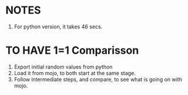 # NOTES
1. For python version, it takes 46 secs.


# TO HAVE 1=1 Comparisson
1. Export initial random values from python
2. Load it from mojo, to both start at the same stage.
3. Follow intermediate steps, and compare, to see what is going on with mojo.
